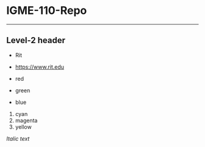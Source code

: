 # IGME-110-Repo

---
## Level-2 header

- Rit
- https://www.rit.edu

- red
- green
- blue

1. cyan
2. magenta
3. yellow



*Italic text*
